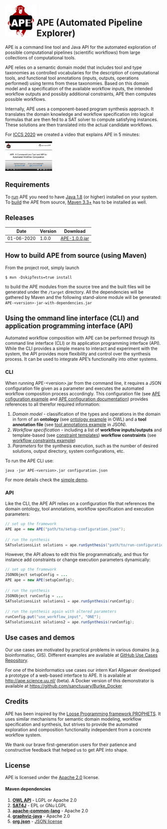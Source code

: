 <img src="./res/ape_logo_sqare.png" alt="logo" width=20% align="left" />

# APE (Automated Pipeline Explorer)

APE is a command line tool and Java API for the automated exploration of possible computational pipelines (scientific workflows) from large collections of computational tools. 

APE relies on a semantic domain model that includes tool and type taxonomies as controlled vocabularies for the description of computational tools, and functional tool annotations (inputs, outputs, operations performed) using terms from these taxonomies. Based on this domain model and a specification of the available workflow inputs, the intended workflow outputs and possibly additional constraints, APE then computes possible workflows. 

Internally, APE uses a component-based program synthesis approach. It translates the domain knowledge and workflow specification into logical formulas that are then fed to a SAT solver to compute satisfying instances. These solutions are then translated into the actual candidate workflows. 

For [ICCS 2020](https://www.iccs-meeting.org/iccs2020/) we created a video that explains APE in 5 minutes:
<div align="left">
  <a href="https://www.youtube.com/watch?v=CzecqRJXmoM" target="_blank"><img src="./res/youtubeThumbnail.png" alt="APE - Youtube video" width=30%></a>
</div>

## Requirements
To [run](https://github.com/sanctuuary/APE#command-line-interface-cli) APE you need to have [Java 1.8](https://www.oracle.com/java/technologies/javase-jdk8-downloads.html) (or higher) installed on your system. To [build](https://github.com/sanctuuary/APE#how-to-build-ape-from-source) the APE from source, [Maven 3.3+](https://maven.apache.org/download.cgi) has to be installed as well.

## Releases
| Date       | Version | Download                                                                             |
|------------|---------|--------------------------------------------------------------------------------------|
| 01-06-2020 | 1.0.0   | [APE-1.0.0.jar](https://github.com/sanctuuary/APE_UseCases/raw/master/APE-1.0.0.jar) |

## How to build APE from source (using Maven)
From the project root, simply launch
```shell
$ mvn -DskipTests=true install
```
to build the APE modules from the source tree and the built files will be generated under the `/target` directory. All the dependencies will be gathered by Maven and the following stand-alone module will be generated: `APE-<version>-jar-with-dependencies.jar`

## Using the ommand line interface (CLI) and application programming interface (API)
Automated workflow composition with APE can be performed through its command line interface (CLI) or its application programming interface (API). While the CLI provides a simple means to interact and experiment with the system, the API provides more flexibility and control over the synthesis process. It can be used to integrate APE’s functionality into other systems.

### CLI
When running APE-&lt;version>.jar from the command line, it requires a JSON configuration file given as a parameter and executes the automated workflow composition process accordingly. This configuration file (see [APE cofiguration example](https://github.com/sanctuuary/APE_UseCases/blob/master/SimpleDemo/ape.configuration) and [APE configuration documentation](https://github.com/sanctuuary/APE_UseCases#configuration-file)) provides references to all therefor required information:
1. *Domain model* - classification of the types and operations in the domain in form of an **ontology** (see [ontology example](https://github.com/sanctuuary/APE_UseCases/blob/master/SimpleDemo/GMT_Demo_UseCase.owl) in OWL) and a **tool annotation file** (see [tool annotations example](https://github.com/sanctuuary/APE_UseCases/blob/master/SimpleDemo/tool_annotations.json) in JSON).
2. *Workflow specification* - including a list of **workflow inputs/outputs** and template-based (see [constraint templates](https://github.com/sanctuuary/APE_UseCases/blob/master/SimpleDemo/constraint_templates.json)) **workflow constraints** (see [workflow constraints example](https://github.com/sanctuuary/APE_UseCases/blob/master/SimpleDemo/constraints.json))
3. *Parameters* for the synthesis execution, such as the number of desired solutions, output directory, system configurations, etc.

To run the APE CLI use:

```shell
java -jar APE-<version>.jar configuration.json
```

For more details check the [simple demo](https://github.com/sanctuuary/APE_UseCases/tree/master/SimpleDemo).

### API

Like the CLI, the APE API relies on a configuration file that references the domain ontology, tool annotations, workflow specification and execution parameters:

```java
// set up the framework
APE ape = new APE("path/to/setup-configuration.json");

// run the synthesis
SATsolutionsList solutions = ape.runSynthesis("path/to/run-configuration.json");
```

However, the API allows to edit this file programmatically, and thus for instance add constraints or change execution parameters dynamically:

```java
// set up the framework
JSONObject setupConfig = ...
APE ape = new APE(setupConfig);

// run the synthesis
JSONObject runConfig = ...
SATsolutionsList solutions1 = ape.runSynthesis(runConfig);

// run the synthesis again with altered parameters
runConfig.put("use_workflow_input", "ONE");
SATsolutionsList solutions2 = ape.runSynthesis(runConfig);
```

## Use cases and demos
Our use cases are motivated by practical problems in various domains (e.g. bioinformatisc, GIS). Different examples are available at [GitHub Use Cases Repository](https://github.com/sanctuuary/APE_UseCases).

For one of the bioinformatics use cases our intern Karl Allgaeuer developed a prototype of a web-based interface to APE. It is available at http://ape.science.uu.nl/ (beta).
A Docker version of this demonstrator is available at https://github.com/sanctuuary/Burke_Docker

## Credits
APE has been inspired by the [Loose Programming framework PROPHETS](http://ls5-www.cs.tu-dortmund.de/projects/prophets/index.php). It uses similar mechanisms for semantic domain modeling, workflow specification and synthesis, but strives to provide the automated exploration and composition functionality independent from a concrete workflow system.

We thank our brave first-generation users for their patience and constructive feedback that helped us to get APE into shape. 

## License
APE is licensed under the [Apache 2.0](https://github.com/sanctuuary/APE/blob/master/LICENSE) license.

#### Maven dependencies

1. [**OWL API**](https://mvnrepository.com/artifact/net.sourceforge.owlapi/owlapi-distribution) - LGPL or Apache 2.0
2. [**SAT4J**](https://mvnrepository.com/artifact/org.apache.logging.log4j/log4j-core) - EPL or GNu LGPL
3. [**apache-common-lang**](https://mvnrepository.com/artifact/org.apache.commons/commons-lang3) - Apache 2.0
4. [**graphviz-java**](https://mvnrepository.com/artifact/guru.nidi/graphviz-java) - Apache 2.0
5. [**org.json**](https://mvnrepository.com/artifact/org.json/json) - [JSON license](https://www.json.org/license.html)
